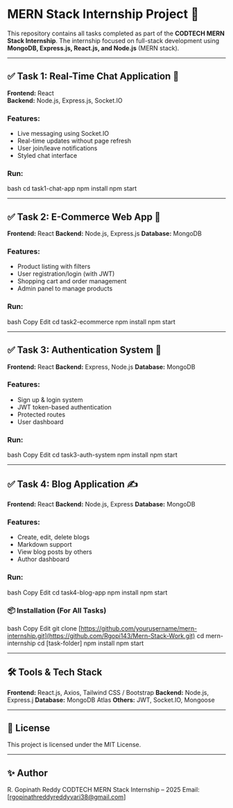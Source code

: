 

# MERN Stack Internship Project 🚀

This repository contains all tasks completed as part of the **CODTECH MERN Stack Internship**. The internship focused on full-stack development using **MongoDB, Express.js, React.js, and Node.js** (MERN stack).

---

## ✅ Task 1: Real-Time Chat Application 💬

**Frontend:** React  
**Backend:** Node.js, Express.js, Socket.IO

### Features:
- Live messaging using Socket.IO
- Real-time updates without page refresh
- User join/leave notifications
- Styled chat interface

### Run:
bash
cd task1-chat-app
npm install
npm start

---

## ✅ Task 2: E-Commerce Web App 🛒

**Frontend:**  React
**Backend:** Node.js, Express.js
**Database:** MongoDB

### Features:
- Product listing with filters
- User registration/login (with JWT)
- Shopping cart and order management
- Admin panel to manage products

### Run:
bash
Copy
Edit
cd task2-ecommerce
npm install
npm start

---


## ✅ Task 3: Authentication System 🔐

**Frontend:** React
**Backend:** Express, Node.js
**Database:** MongoDB

### Features:
- Sign up & login system
- JWT token-based authentication
- Protected routes
- User dashboard

### Run:
bash
Copy
Edit
cd task3-auth-system
npm install
npm start

---

## ✅ Task 4: Blog Application ✍️

**Frontend:** React
**Backend:** Node.js, Express
**Database:** MongoDB

### Features:
- Create, edit, delete blogs
- Markdown support
- View blog posts by others
- Author dashboard

### Run:
bash
Copy
Edit
cd task4-blog-app
npm install
npm start

### 📦 Installation (For All Tasks)
bash
Copy
Edit
git clone [https://github.com/yourusername/mern-internship.git](https://github.com/Rgopi143/Mern-Stack-Work.git)
cd mern-internship
cd [task-folder]
npm install
npm start

---
## 🛠️ Tools & Tech Stack

**Frontend:** React.js, Axios, Tailwind CSS / Bootstrap
**Backend:** Node.js, Express.j
**Database:** MongoDB Atlas
**Others:** JWT, Socket.IO, Mongoose

---
## 📄 License
This project is licensed under the MIT License.

---

## ✨ Author
R. Gopinath Reddy
CODTECH MERN Stack Internship – 2025
Email: [rgopinathreddyreddyvari38@gmail.com]
